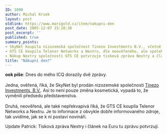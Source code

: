 ```yaml
---
ID: 1890
author: Michal Krsek
layout: post
oldlink: https://www.marigold.cz/item/nakupni-den
post_date: 2005-12-07 15:18:36
post_excerpt: ''
published: true
summary_points:
- SkyNet koupila nizozemská společnost Tinezo Investments B.V., včetně změny předsedy.
- GTS CE koupila Telenor Networks a Nextru, dle neověřeného, ale spolehlivého zdroje.
- Nákup Nextry společností GTS CE potvrzuje tisková zpráva Nextry a článek na Euru.
title: "Nákupní den?"
---
```


<p><b>ook píše</b>: Dnes do mého ICQ dorazily dvě zprávy. <br />
<br />
Jedna, ověřená, říká, že SkyNet byl prodán nizozemské společnosti <a href="http://www.financninoviny.cz/vyhledavani/index_view.php?id=161236" >Tinezo Investments, B.V.</a>. Asi to není pouze změna kosmetická, vypadá to, že vyměnili předsedu představenstva.<br />
<br />
Druhá, neověřená, ale také nepřekvapivá říká, že GTS CE koupila Telenor
Networks a Nextru. Je to informace z obvykle dobře informovaného
zdroje, tak uvidíme, jak se k ní postaví novináři.</p>

<p>
Update Patrick: Tisková zpráva Nextry i článek na Euru tu zprávu potvrzují. </p>